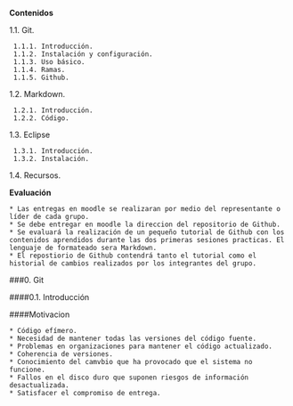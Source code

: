 **Contenidos**

1.1. Git.

     1.1.1. Introducción.
     1.1.2. Instalación y configuración.
     1.1.3. Uso básico.
     1.1.4. Ramas.
     1.1.5. Github.

1.2. Markdown.

     1.2.1. Introducción.
     1.2.2. Código.

1.3. Eclipse

     1.3.1. Introducción.
     1.3.2. Instalación.

1.4. Recursos.

**Evaluación**

    * Las entregas en moodle se realizaran por medio del representante o líder de cada grupo.
    * Se debe entregar en moodle la direccion del repositorio de Github.
    * Se evaluará la realización de un pequeño tutorial de Github con los contenidos aprendidos durante las dos primeras sesiones practicas. El lenguaje de formateado sera Markdown.
    * El repostiorio de Github contendrá tanto el tutorial como el historial de cambios realizados por los integrantes del grupo.

###0. Git

####0.1. Introducción

####Motivacion

    * Código efímero.
    * Necesidad de mantener todas las versiones del código fuente.
    * Problemas en organizaciones para mantener el código actualizado.
    * Coherencia de versiones.
    * Conocimiento del camvbio que ha provocado que el sistema no funcione.
    * Fallos en el disco duro que suponen riesgos de información desactualizada.
    * Satisfacer el compromiso de entrega.
